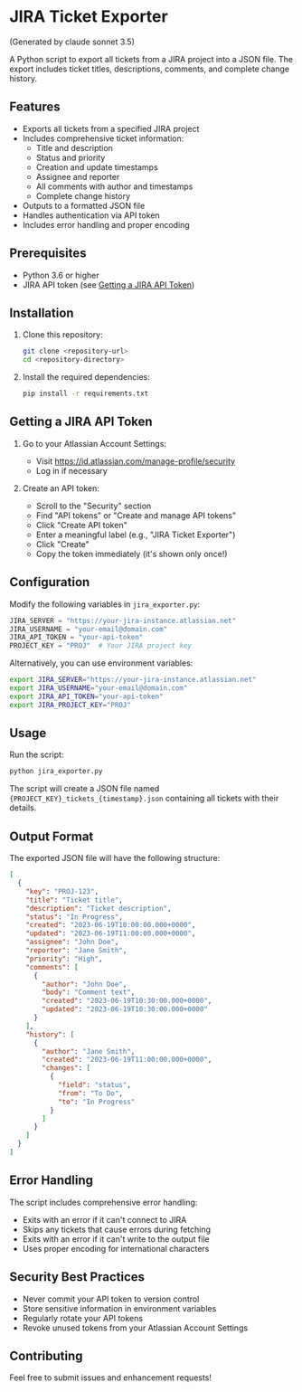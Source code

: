 # JIRA Ticket Exporter
(Generated by claude sonnet 3.5)

A Python script to export all tickets from a JIRA project into a JSON file. The export includes ticket titles, descriptions, comments, and complete change history.

## Features

- Exports all tickets from a specified JIRA project
- Includes comprehensive ticket information:
  - Title and description
  - Status and priority
  - Creation and update timestamps
  - Assignee and reporter
  - All comments with author and timestamps
  - Complete change history
- Outputs to a formatted JSON file
- Handles authentication via API token
- Includes error handling and proper encoding

## Prerequisites

- Python 3.6 or higher
- JIRA API token (see [Getting a JIRA API Token](#getting-a-jira-api-token))

## Installation

1. Clone this repository:
   ```bash
   git clone <repository-url>
   cd <repository-directory>
   ```

2. Install the required dependencies:
   ```bash
   pip install -r requirements.txt
   ```

## Getting a JIRA API Token

1. Go to your Atlassian Account Settings:
   - Visit https://id.atlassian.com/manage-profile/security
   - Log in if necessary

2. Create an API token:
   - Scroll to the "Security" section
   - Find "API tokens" or "Create and manage API tokens"
   - Click "Create API token"
   - Enter a meaningful label (e.g., "JIRA Ticket Exporter")
   - Click "Create"
   - Copy the token immediately (it's shown only once!)

## Configuration

Modify the following variables in `jira_exporter.py`:

```python
JIRA_SERVER = "https://your-jira-instance.atlassian.net"
JIRA_USERNAME = "your-email@domain.com"
JIRA_API_TOKEN = "your-api-token"
PROJECT_KEY = "PROJ"  # Your JIRA project key
```

Alternatively, you can use environment variables:
```bash
export JIRA_SERVER="https://your-jira-instance.atlassian.net"
export JIRA_USERNAME="your-email@domain.com"
export JIRA_API_TOKEN="your-api-token"
export JIRA_PROJECT_KEY="PROJ"
```

## Usage

Run the script:
```bash
python jira_exporter.py
```

The script will create a JSON file named `{PROJECT_KEY}_tickets_{timestamp}.json` containing all tickets with their details.

## Output Format

The exported JSON file will have the following structure:

```json
[
  {
    "key": "PROJ-123",
    "title": "Ticket title",
    "description": "Ticket description",
    "status": "In Progress",
    "created": "2023-06-19T10:00:00.000+0000",
    "updated": "2023-06-19T11:00:00.000+0000",
    "assignee": "John Doe",
    "reporter": "Jane Smith",
    "priority": "High",
    "comments": [
      {
        "author": "John Doe",
        "body": "Comment text",
        "created": "2023-06-19T10:30:00.000+0000",
        "updated": "2023-06-19T10:30:00.000+0000"
      }
    ],
    "history": [
      {
        "author": "Jane Smith",
        "created": "2023-06-19T11:00:00.000+0000",
        "changes": [
          {
            "field": "status",
            "from": "To Do",
            "to": "In Progress"
          }
        ]
      }
    ]
  }
]
```

## Error Handling

The script includes comprehensive error handling:
- Exits with an error if it can't connect to JIRA
- Skips any tickets that cause errors during fetching
- Exits with an error if it can't write to the output file
- Uses proper encoding for international characters

## Security Best Practices

- Never commit your API token to version control
- Store sensitive information in environment variables
- Regularly rotate your API tokens
- Revoke unused tokens from your Atlassian Account Settings

## Contributing

Feel free to submit issues and enhancement requests!


